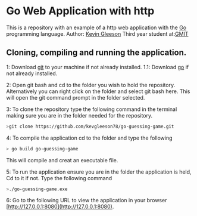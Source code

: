 # Go Web Application with http

This is a repository with an example of a http web application with the [Go](https://golang.org/) programming language.
Author: [Kevin Gleeson](https://github.com/kevgleeson78)
Third year student at:[GMIT](http://gmit.ie) 

## Cloning, compiling and running the application.

1: Download [git](https://git-scm.com/downloads) to your machine if not already installed.
1.1: Download [go](https://golang.org/dl/) if not already installed.

2: Open git bash and cd to the folder you wish to hold the repository.
Alternatively you can right click on the folder and select git bash here.
This will open the git command prompt in the folder selected.
 
 3: To clone the repository type the following command in the terminal making sure you are in the folder needed for the repository.
```bash
>git clone https://github.com/kevgleeson78/go-guessing-game.git
```
4: To compile the application cd to the folder and type the following 
```bash
> go build go-guessing-game
```
This will compile and creat an executable file.

5: To run the application ensure you are in the folder the application is held, Cd to it if not. Type the following command
```bash
>./go-guessing-game.exe
```
6: Go to the following URL to view the application in your browser
[http://127.0.0.1:8080](http://127.0.0.1:8080).
